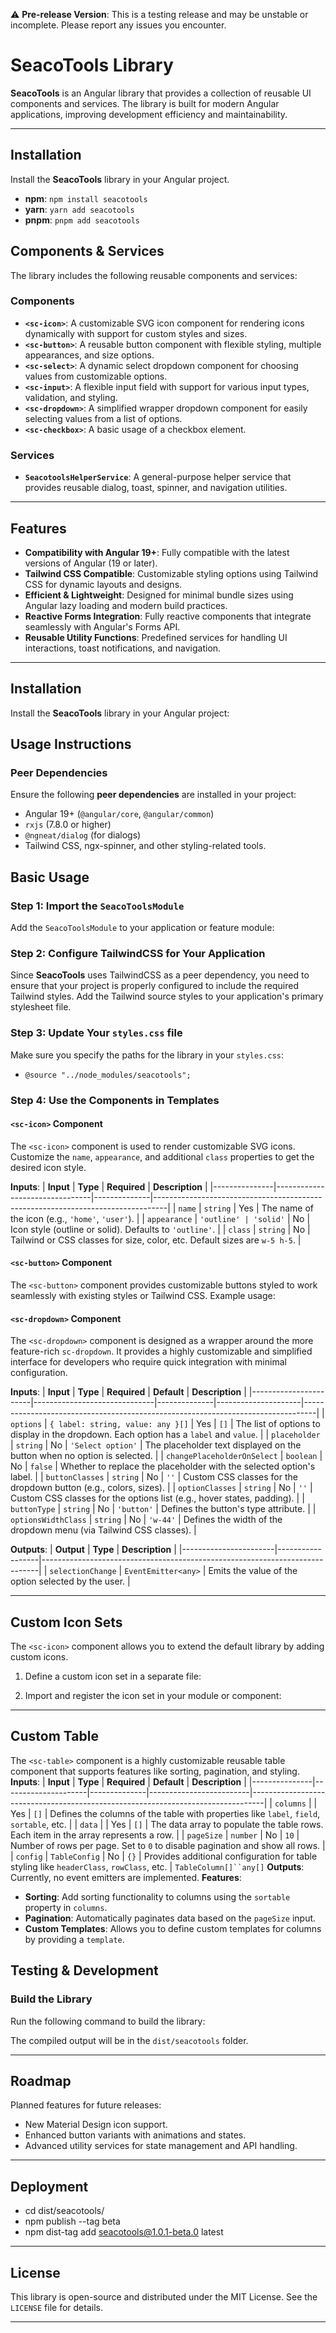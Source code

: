 ⚠️ **Pre-release Version**: This is a testing release and may be unstable or incomplete. Please report any issues you encounter.

# SeacoTools Library

**SeacoTools** is an Angular library that provides a collection of reusable UI components and services. The library is built for modern Angular applications, improving development efficiency and maintainability.

---
## Installation

Install the **SeacoTools** library in your Angular project.

- **npm**: `npm install seacotools`
- **yarn**: `yarn add seacotools`
- **pnpm**: `pnpm add seacotools`

## Components & Services

The library includes the following reusable components and services:

### **Components**
- **`<sc-icon>`**: A customizable SVG icon component for rendering icons dynamically with support for custom styles and sizes.
- **`<sc-button>`**: A reusable button component with flexible styling, multiple appearances, and size options.
- **`<sc-select>`**: A dynamic select dropdown component for choosing values from customizable options.
- **`<sc-input>`**: A flexible input field with support for various input types, validation, and styling.
- **`<sc-dropdown>`**: A simplified wrapper dropdown component for easily selecting values from a list of options.
- **`<sc-checkbox>`**: A basic usage of a checkbox element.

### **Services**
- **`SeacotoolsHelperService`**: A general-purpose helper service that provides reusable dialog, toast, spinner, and navigation utilities.

---

## Features

- **Compatibility with Angular 19+**: Fully compatible with the latest versions of Angular (19 or later).
- **Tailwind CSS Compatible**: Customizable styling options using Tailwind CSS for dynamic layouts and designs.
- **Efficient & Lightweight**: Designed for minimal bundle sizes using Angular lazy loading and modern build practices.
- **Reactive Forms Integration**: Fully reactive components that integrate seamlessly with Angular's Forms API.
- **Reusable Utility Functions**: Predefined services for handling UI interactions, toast notifications, and navigation.

---

## Installation

Install the **SeacoTools** library in your Angular project:

## Usage Instructions

### Peer Dependencies

Ensure the following **peer dependencies** are installed in your project:

- Angular 19+ (`@angular/core`, `@angular/common`)
- `rxjs` (7.8.0 or higher)
- `@ngneat/dialog` (for dialogs)
- Tailwind CSS, ngx-spinner, and other styling-related tools.

## Basic Usage

### Step 1: Import the `SeacoToolsModule`

Add the `SeacoToolsModule` to your application or feature module:

### Step 2: Configure TailwindCSS for Your Application

Since **SeacoTools** uses TailwindCSS as a peer dependency, you need to ensure that your project is properly configured to include the required Tailwind styles. Add the Tailwind source styles to your application's primary stylesheet file.

### Step 3: Update Your `styles.css` file

Make sure you specify the paths for the library in your `styles.css`:

- `@source "../node_modules/seacotools";`

### Step 4: Use the Components in Templates

#### `<sc-icon>` Component

The `<sc-icon>` component is used to render customizable SVG icons. Customize the `name`, `appearance`, and additional `class` properties to get the desired icon style.


**Inputs**:
| **Input**     | **Type**                       | **Required** | **Description**                                                                 |
|---------------|--------------------------------|--------------|---------------------------------------------------------------------------------|
| `name`        | `string`                      | Yes          | The name of the icon (e.g., `'home'`, `'user'`).                                |
| `appearance`  | `'outline' | 'solid'`         | No           | Icon style (outline or solid). Defaults to `'outline'`.                        |
| `class`       | `string`                      | No           | Tailwind or CSS classes for size, color, etc. Default sizes are `w-5 h-5`.     |

#### `<sc-button>` Component

The `<sc-button>` component provides customizable buttons styled to work seamlessly with existing styles or Tailwind CSS. Example usage:

#### `<sc-dropdown>` Component

The `<sc-dropdown>` component is designed as a wrapper around the more feature-rich `sc-dropdown`. It provides a highly customizable and simplified interface for developers who require quick integration with minimal configuration.

**Inputs**:
| **Input**             | **Type**                     | **Required** | **Default**         | **Description**                                                                 |
|-----------------------|------------------------------|--------------|---------------------|---------------------------------------------------------------------------------|
| `options`            | `{ label: string, value: any }[]` | Yes          | `[]`                | The list of options to display in the dropdown. Each option has a `label` and `value`. |
| `placeholder`         | `string`                     | No           | `'Select option'`   | The placeholder text displayed on the button when no option is selected.        |
| `changePlaceholderOnSelect` | `boolean`              | No           | `false`             | Whether to replace the placeholder with the selected option's label.            |
| `buttonClasses`       | `string`                     | No           | `''`                | Custom CSS classes for the dropdown button (e.g., colors, sizes).               |
| `optionClasses`       | `string`                     | No           | `''`                | Custom CSS classes for the options list (e.g., hover states, padding).          |
| `buttonType`          | `string`                     | No           | `'button'`          | Defines the button's type attribute.                                            |
| `optionsWidthClass`   | `string`                     | No           | `'w-44'`            | Defines the width of the dropdown menu (via Tailwind CSS classes).              |

**Outputs**:
| **Output**            | **Type**         | **Description**                                                             |
|-----------------------|------------------|-----------------------------------------------------------------------------|
| `selectionChange`     | `EventEmitter<any>` | Emits the value of the option selected by the user.                         |

---

## Custom Icon Sets

The `<sc-icon>` component allows you to extend the default library by adding custom icons.

1. Define a custom icon set in a separate file:

2. Import and register the icon set in your module or component:

---
## Custom Table

The `<sc-table>` component is a highly customizable reusable table component that supports features like sorting, pagination, and styling.
**Inputs**: | **Input** | **Type** | **Required** | **Default** | **Description** | |---------------|---------------------|--------------|-------------------------|---------------------------------------------------------------------------------| | `columns` | | Yes | `[]` | Defines the columns of the table with properties like `label`, `field`, `sortable`, etc. | | `data` | | Yes | `[]` | The data array to populate the table rows. Each item in the array represents a row. | | `pageSize` | `number` | No | `10` | Number of rows per page. Set to `0` to disable pagination and show all rows. | | `config` | `TableConfig` | No | `{}` | Provides additional configuration for table styling like `headerClass`, `rowClass`, etc. | `TableColumn[]``any[]`
**Outputs**: Currently, no event emitters are implemented.
**Features**:
- **Sorting**: Add sorting functionality to columns using the `sortable` property in `columns`.
- **Pagination**: Automatically paginates data based on the `pageSize` input.
- **Custom Templates**: Allows you to define custom templates for columns by providing a `template`.


## Testing & Development

### Build the Library

Run the following command to build the library:

The compiled output will be in the `dist/seacotools` folder.

---

## Roadmap

Planned features for future releases:

- New Material Design icon support.
- Enhanced button variants with animations and states.
- Advanced utility services for state management and API handling.

---

## Deployment

- cd dist/seacotools/
- npm publish --tag beta
- npm dist-tag add seacotools@1.0.1-beta.0 latest

---

## License

This library is open-source and distributed under the MIT License. See the `LICENSE` file for details.

---

